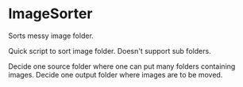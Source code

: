 # ImageSorter
Sorts messy image folder.

Quick script to sort image folder. 
Doesn't support sub folders.

Decide one source folder where one can put many folders containing images.
Decide one output folder where images are to be moved.

